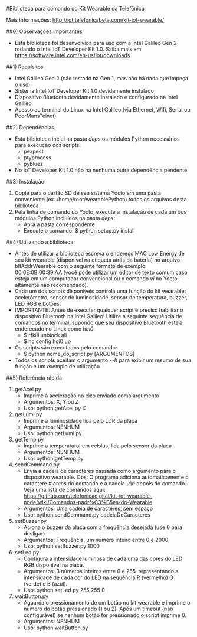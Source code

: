 #Biblioteca para comando do Kit Wearable da Telefônica

Mais informações: http://iot.telefonicabeta.com/kit-iot-wearable/

##0) Observações importantes
- Esta biblioteca foi desenvolvida para uso com a Intel Galileo Gen 2 rodando o Intel IoT Developer Kit 1.0. Saiba mais em https://software.intel.com/en-us/iot/downloads

##1) Requisitos
- Intel Galileo Gen 2 (não testado na Gen 1, mas não há nada que impeça o uso)
- Sistema Intel IoT Developer Kit 1.0 devidamente instalado
- Dispositivo Bluetooth devidamente instalado e configurado na Intel Galileo
- Acesso ao terminal do Linux na Intel Galileo (via Ethernet, Wifi, Serial ou PoorMansTelnet)

##2) Dependências
- Esta biblioteca inclui na pasta *deps* os módulos Python necessários para execução dos scripts:
	- pexpect
	- ptyprocess
	- pybluez
- No IoT Developer Kit 1.0 não há nenhuma outra dependência pendente

##3) Instalação
1. Copie para o cartão SD de seu sistema Yocto em uma pasta conveniente (ex. /home/root/wearablePython) todos os arquivos desta biblioteca
2. Pela linha de comando do Yocto, execute a instalação de cada um dos módulos Python incluídos na pasta *deps*:
	- Abra a pasta correspondente
	- Execute o comando: $ python setup.py install

##4) Utilizando a biblioteca
- Antes de utilizar a biblioteca escreva o endereço MAC Low Energy de seu kit wearable (disponível na etiqueta atrás da bateria) no arquivo bltAddrWearable com o seguinte formato de exemplo: 00:0E:0B:00:39:AA (você pode utilizar um editor de texto comum caso esteja em um computador convencional ou o comando *vi* no Yocto - altamente não recomendado).
- Cada um dos scripts disponíveis controla uma função do kit wearable: acelerômetro, sensor de luminosidade, sensor de temperatura, buzzer, LED RGB e botões.
- IMPORTANTE: Antes de executar qualquer script é preciso habilitar o dispositivo Bluetooth na Intel Galileo! Utilize a seguinte sequência de comandos no terminal, supondo que seu dispositivo Bluetooth esteja endereçado no Linux como *hci0*:
	- $ rfkill unblock all
	- $ hciconfig hci0 up
- Os scripts são executados pelo comando: 
	- $ python nome_do_script.py [ARGUMENTOS]
- Todos os scripts aceitam o argumento *--h* para exibir um resumo de sua função e um exemplo de utilização

##5) Referência rápida
1. getAcel.py
	- Imprime a aceleração no eixo enviado como argumento
	- Argumentos: X, Y ou Z
	- Uso: python getAcel.py X
2. getLumi.py
	- Imprime a luminosidade lida pelo LDR da placa
	- Argumentos: NENHUM
	- Uso: python getLumi.py
3. getTemp.py
	- Imprime a temperatura, em celsius, lida pelo sensor da placa
	- Argumentos: NENHUM
	- Uso: python getTemp.py
4. sendCommand.py
	- Envia a cadeia de caracteres passada como argumento para o dispositivo wearable. Obs: O programa adiciona automaticamente o caractere *#* antes do comando e a cadeia *\r\n* depois do comando. Veja uma lista de comandos aqui: https://github.com/telefonicadigital/kit-iot-wearable-node/wiki/Comandos-padr%C3%B5es-do-Wearable
	- Argumentos: Uma cadeia de caracteres, sem espaço
	- Uso: python sendCommand.py cadeiaDeCaracteres
5. setBuzzer.py
	- Aciona o buzzer da placa com a frequência desejada (use 0 para desligar)
	- Argumentos: Frequência, um número inteiro entre 0 e 2000
	- Uso: python setBuzzer.py 1000
6. setLed.py
	- Configura a intensidade luminosa de cada uma das cores do LED RGB disponível na placa.
	- Argumentos: 3 números inteiros entre 0 e 255, representando a intensidade de cada cor do LED na sequência R (vermelho) G (verde) e B (azul).
	- Uso: python setLed.py 255 255 0
7. waitButton.py
	- Aguarda o pressionamento de um botão no kit wearable e imprime o número do botão pressionado (1 ou 2). Após um timeout (não configurável) se nenhum botão for pressionado o script imprime 0.
	- Argumentos: NENHUM
	- Uso: python waitButton.py
